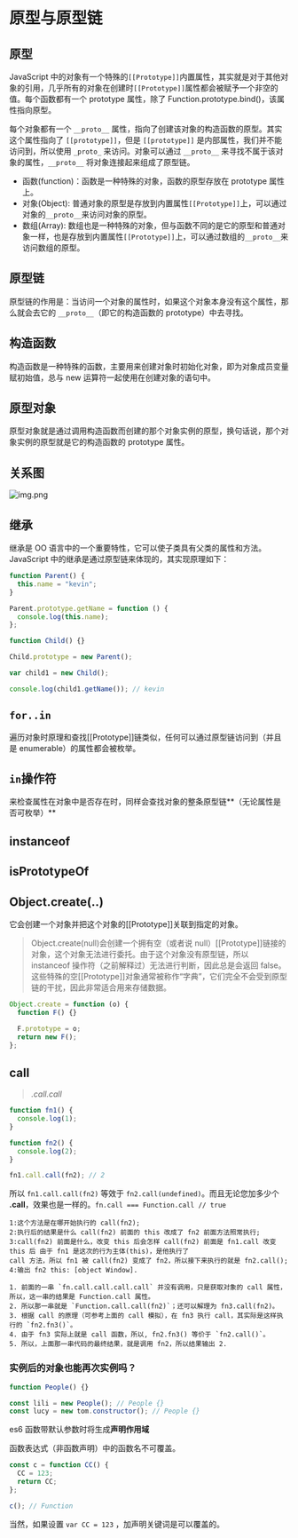 # 原型与原型链

## 原型

JavaScript 中的对象有一个特殊的`[[Prototype]]`内置属性，其实就是对于其他对象的引用，几乎所有的对象在创建时`[[Prototype]]`属性都会被赋予一个非空的值。每个函数都有一个 prototype 属性，除了 Function.prototype.bind()，该属性指向原型。

每个对象都有一个 `__proto__` 属性，指向了创建该对象的构造函数的原型。其实这个属性指向了 `[[prototype]]`，但是 `[[prototype]]` 是内部属性，我们并不能访问到，所以使用 `_proto_` 来访问。对象可以通过 `__proto__` 来寻找不属于该对象的属性，`__proto__` 将对象连接起来组成了原型链。

- 函数(function)：函数是一种特殊的对象，函数的原型存放在 prototype 属性上。
- 对象(Object): 普通对象的原型是存放到内置属性`[[Prototype]]`上，可以通过对象的`__proto__`来访问对象的原型。
- 数组(Array): 数组也是一种特殊的对象，但与函数不同的是它的原型和普通对象一样，也是存放到内置属性`[[Prototype]]`上，可以通过数组的`__proto__`来访问数组的原型。

## 原型链

原型链的作用是：当访问一个对象的属性时，如果这个对象本身没有这个属性，那么就会去它的 `__proto__`（即它的构造函数的 prototype）中去寻找。

## 构造函数

构造函数是一种特殊的函数，主要用来创建对象时初始化对象，即为对象成员变量赋初始值，总与 new 运算符一起使用在创建对象的语句中。

## 原型对象

原型对象就是通过调用构造函数而创建的那个对象实例的原型，换句话说，那个对象实例的原型就是它的构造函数的 prototype 属性。

## 关系图

![img.png](../20190616104616832.jpeg)

## 继承

继承是 OO 语言中的一个重要特性，它可以使子类具有父类的属性和方法。JavaScript 中的继承是通过原型链来体现的，其实现原理如下：

```js
function Parent() {
  this.name = "kevin";
}

Parent.prototype.getName = function () {
  console.log(this.name);
};

function Child() {}

Child.prototype = new Parent();

var child1 = new Child();

console.log(child1.getName()); // kevin
```

## `for..in`

遍历对象时原理和查找[[Prototype]]链类似，任何可以通过原型链访问到（并且是 enumerable）的属性都会被枚举。

## `in`操作符

来检查属性在对象中是否存在时，同样会查找对象的整条原型链**（无论属性是否可枚举）**

## instanceof

## isPrototypeOf

## Object.create(..)

它会创建一个对象并把这个对象的[[Prototype]]关联到指定的对象。

> Object.create(null)会创建一个拥有空（或者说 null）[[Prototype]]链接的对象，这个对象无法进行委托。由于这个对象没有原型链，所以 instanceof 操作符（之前解释过）无法进行判断，因此总是会返回 false。这些特殊的空[[Prototype]]对象通常被称作“字典”，它们完全不会受到原型链的干扰，因此非常适合用来存储数据。

```javascript
Object.create = function (o) {
  function F() {}

  F.prototype = o;
  return new F();
};
```

## call

> _.call.call_

```js
function fn1() {
  console.log(1);
}

function fn2() {
  console.log(2);
}

fn1.call.call(fn2); // 2
```

所以 `fn1.call.call(fn2)` 等效于 `fn2.call(undefined)`。而且无论您加多少个 **.call**，效果也是一样的。`fn.call === Function.call // true`

```text
1:这个方法是在哪开始执行的 call(fn2);
2:执行后的结果是什么 call(fn2) 前面的 this 改成了 fn2 前面方法照常执行;
3:call(fn2) 前面是什么，改变 this 后会怎样 call(fn2) 前面是 fn1.call 改变 this 后 由于 fn1 是这次的行为主体(this)，是他执行了
call 方法，所以 fn1 被 call(fn2) 变成了 fn2，所以接下来执行的就是 fn2.call();
4:输出 fn2 this: [object Window].

1. 前面的一串 `fn.call.call.call.call` 并没有调用，只是获取对象的 call 属性，所以，这一串的结果是 Function.call 属性。
2. 所以那一串就是 `Function.call.call(fn2)`；还可以解理为 fn3.call(fn2)。
3. 根据 call 的原理（可参考上面的 call 模拟），在 fn3 执行 call，其实际是这样执行的 `fn2.fn3()`。
4. 由于 fn3 实际上就是 call 函数，所以, fn2.fn3() 等价于 `fn2.call()`。
5. 所以，上面那一串代码的最终结果，就是调用 fn2，所以结果输出 2.

```

### 实例后的对象也能再次实例吗？

```javascript
function People() {}

const lili = new People(); // People {}
const lucy = new tom.constructor(); // People {}
```

es6 函数带默认参数时将生成**声明作用域**

函数表达式（非函数声明）中的函数名不可覆盖。

```js
const c = function CC() {
  CC = 123;
  return CC;
};

c(); // Function
```

当然，如果设置 `var CC = 123` ，加声明关键词是可以覆盖的。

